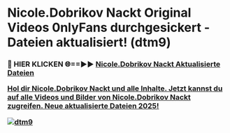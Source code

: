 # Nicole.Dobrikov Nackt Original Videos 0nlyFans durchgesickert - Dateien aktualisiert! (dtm9)

<h3>🔴 HIER KLICKEN 🌐==►► <a href="https://tinyurl.com/h6vf6nb8" rel="nofollow">Nicole.Dobrikov Nackt Aktualisierte Dateien

Hol dir Nicole.Dobrikov Nackt und alle Inhalte. Jetzt kannst du auf alle Videos und Bilder von Nicole.Dobrikov Nackt zugreifen. Neue aktualisierte Dateien 2025!

[![dtm9](https://i.imgur.com/sD4kR3V.gif)](https://tinyurl.com/h6vf6nb8)
